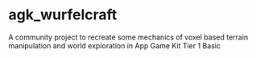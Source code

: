 # agk_wurfelcraft
A community project to recreate some mechanics of voxel based terrain manipulation and world exploration in App Game Kit Tier 1 Basic
